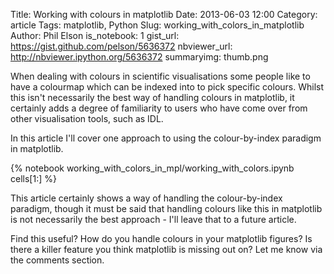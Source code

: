 Title: Working with colours in matplotlib
Date: 2013-06-03 12:00
Category: article
Tags: matplotlib, Python
Slug: working_with_colors_in_matplotlib
Author: Phil Elson
is_notebook: 1
gist_url: https://gist.github.com/pelson/5636372
nbviewer_url: http://nbviewer.ipython.org/5636372
summaryimg: thumb.png

When dealing with colours in scientific visualisations some people like to have a colourmap
which can be indexed into to pick specific colours. Whilst this isn't necessarily the best
way of handling colours in matplotlib, it certainly adds a degree of familiarity to users
who have come over from other visualisation tools, such as IDL.

In this article I'll cover one approach to using the colour-by-index paradigm in matplotlib.

<!-- PELICAN_END_SUMMARY -->

{% notebook working_with_colors_in_mpl/working_with_colors.ipynb cells[1:] %}

This article certainly shows a way of handling the colour-by-index paradigm,
though it must be said that handling colours like this in matplotlib is not
necessarily the best approach - I'll leave that to a future article.

Find this useful? How do you handle colours in your matplotlib figures? Is there a
killer feature you think matplotlib is missing out on? Let me know via the comments
section.
